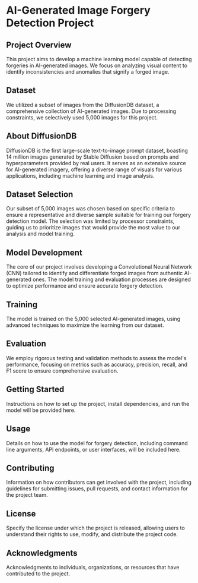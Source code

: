 # AI-Generated Image Forgery Detection Project
## Project Overview
This project aims to develop a machine learning model capable of detecting forgeries in AI-generated images. We focus on analyzing visual content to identify inconsistencies and anomalies that signify a forged image.

## Dataset
We utilized a subset of images from the DiffusionDB dataset, a comprehensive collection of AI-generated images. Due to processing constraints, we selectively used 5,000 images for this project.

## About DiffusionDB
DiffusionDB is the first large-scale text-to-image prompt dataset, boasting 14 million images generated by Stable Diffusion based on prompts and hyperparameters provided by real users. It serves as an extensive source for AI-generated imagery, offering a diverse range of visuals for various applications, including machine learning and image analysis.


## Dataset Selection
Our subset of 5,000 images was chosen based on specific criteria to ensure a representative and diverse sample suitable for training our forgery detection model. The selection was limited by processor constraints, guiding us to prioritize images that would provide the most value to our analysis and model training.


## Model Development
The core of our project involves developing a Convolutional Neural Network (CNN) tailored to identify and differentiate forged images from authentic AI-generated ones. The model training and evaluation processes are designed to optimize performance and ensure accurate forgery detection.


## Training
The model is trained on the 5,000 selected AI-generated images, using advanced techniques to maximize the learning from our dataset.


## Evaluation
We employ rigorous testing and validation methods to assess the model's performance, focusing on metrics such as accuracy, precision, recall, and F1 score to ensure comprehensive evaluation.


## Getting Started
Instructions on how to set up the project, install dependencies, and run the model will be provided here.


## Usage
Details on how to use the model for forgery detection, including command line arguments, API endpoints, or user interfaces, will be included here.


## Contributing
Information on how contributors can get involved with the project, including guidelines for submitting issues, pull requests, and contact information for the project team.


## License
Specify the license under which the project is released, allowing users to understand their rights to use, modify, and distribute the project code.


## Acknowledgments
Acknowledgments to individuals, organizations, or resources that have contributed to the project.

